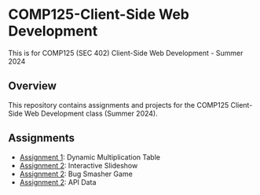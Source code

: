 # COMP125-Client-Side Web Development

This is for COMP125 (SEC 402) Client-Side Web Development - Summer 2024

## Overview
This repository contains assignments and projects for the COMP125 Client-Side Web Development class (Summer 2024).

## Assignments
- [Assignment 1](./Assignments/Assignment1): Dynamic Multiplication Table
- [Assignment 2](./Assignments/Assignment2): Interactive Slideshow
- [Assignment 2](./Assignments/Assignment2): Bug Smasher Game
- [Assignment 2](./Assignments/Assignment2): API Data
